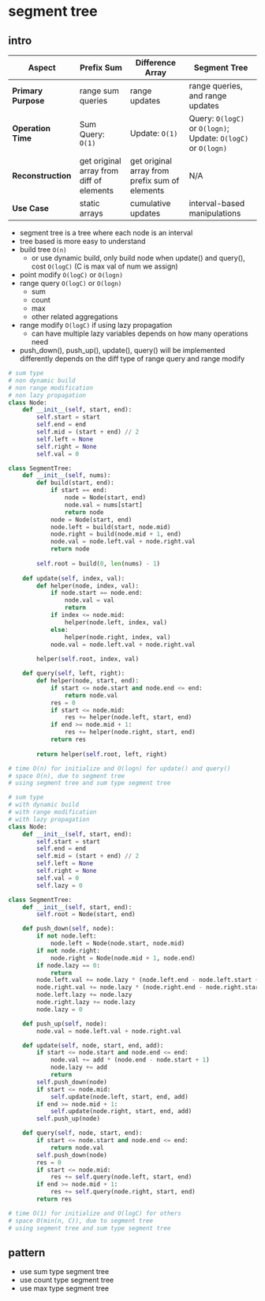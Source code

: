 # segment tree

## intro
| Aspect              | Prefix Sum                               | Difference Array                               | Segment Tree                                                  |
| ------------------- | ---------------------------------------- | ---------------------------------------------- | ------------------------------------------------------------- |
| **Primary Purpose** | range sum queries                        | range updates                                  | range queries, and range updates                              |
| **Operation Time**  | Sum Query: `O(1)`                        | Update: `O(1)`                                 | Query: `O(logC)` or `O(logn)`; Update: `O(logC)` or `O(logn)` |
| **Reconstruction**  | get original array from diff of elements | get original array from prefix sum of elements | N/A                                                           |
| **Use Case**        | static arrays                            | cumulative updates                             | interval-based manipulations                                  |
- segment tree is a tree where each node is an interval
- tree based is more easy to understand
- build tree `O(n)`
    - or use dynamic build, only build node when update() and query(), cost `O(logC)` (C is max val of num we assign)
- point modify `O(logC)` or `O(logn)`
- range query `O(logC)` or `O(logn)`
    - sum
    - count
    - max
    - other related aggregations
- range modify `O(logC)` if using lazy propagation
    - can have multiple lazy variables depends on how many operations need
- push_down(), push_up(), update(), query() will be implemented differently depends on the diff type of range query and range modify

```python
# sum type
# non dynamic build
# non range modification
# non lazy propagation
class Node:
    def __init__(self, start, end):
        self.start = start
        self.end = end
        self.mid = (start + end) // 2
        self.left = None
        self.right = None
        self.val = 0

class SegmentTree:
    def __init__(self, nums):
        def build(start, end):
            if start == end:
                node = Node(start, end)
                node.val = nums[start]
                return node
            node = Node(start, end)
            node.left = build(start, node.mid)
            node.right = build(node.mid + 1, end)
            node.val = node.left.val + node.right.val
            return node
        
        self.root = build(0, len(nums) - 1)
    
    def update(self, index, val):
        def helper(node, index, val):
            if node.start == node.end:
                node.val = val
                return 
            if index <= node.mid:
                helper(node.left, index, val)
            else:
                helper(node.right, index, val)
            node.val = node.left.val + node.right.val
        
        helper(self.root, index, val)

    def query(self, left, right):
        def helper(node, start, end):
            if start <= node.start and node.end <= end:
                return node.val
            res = 0
            if start <= node.mid:
                res += helper(node.left, start, end)
            if end >= node.mid + 1:
                res += helper(node.right, start, end)
            return res
            
        return helper(self.root, left, right)

# time O(n) for initialize and O(logn) for update() and query()
# space O(n), due to segment tree
# using segment tree and sum type segment tree
```

```python
# sum type
# with dynamic build
# with range modification
# with lazy propagation
class Node:
    def __init__(self, start, end):
        self.start = start
        self.end = end
        self.mid = (start + end) // 2
        self.left = None
        self.right = None
        self.val = 0
        self.lazy = 0

class SegmentTree:
    def __init__(self, start, end):
        self.root = Node(start, end)

    def push_down(self, node):
        if not node.left:
            node.left = Node(node.start, node.mid)
        if not node.right:
            node.right = Node(node.mid + 1, node.end)
        if node.lazy == 0:
            return
        node.left.val += node.lazy * (node.left.end - node.left.start + 1)
        node.right.val += node.lazy * (node.right.end - node.right.start + 1)
        node.left.lazy += node.lazy
        node.right.lazy += node.lazy
        node.lazy = 0

    def push_up(self, node):
        node.val = node.left.val + node.right.val

    def update(self, node, start, end, add):
        if start <= node.start and node.end <= end:
            node.val += add * (node.end - node.start + 1)
            node.lazy += add
            return
        self.push_down(node)
        if start <= node.mid:
            self.update(node.left, start, end, add)
        if end >= node.mid + 1:
            self.update(node.right, start, end, add)
        self.push_up(node)

    def query(self, node, start, end):
        if start <= node.start and node.end <= end:
            return node.val
        self.push_down(node)
        res = 0
        if start <= node.mid:
            res += self.query(node.left, start, end)
        if end >= node.mid + 1:
            res += self.query(node.right, start, end)
        return res

# time O(1) for initialize and O(logC) for others
# space O(min(n, C)), due to segment tree
# using segment tree and sum type segment tree
```

## pattern
- use sum type segment tree
- use count type segment tree
- use max type segment tree
